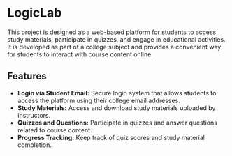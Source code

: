 # LogicLab

This project is designed as a web-based platform for students to access study materials, participate in quizzes, and engage in educational activities. It is developed as part of a college subject and provides a convenient way for students to interact with course content online.

## Features

- **Login via Student Email:** Secure login system that allows students to access the platform using their college email addresses.
- **Study Materials:** Access and download study materials uploaded by instructors.
- **Quizzes and Questions:** Participate in quizzes and answer questions related to course content.
- **Progress Tracking:** Keep track of quiz scores and study material completion.